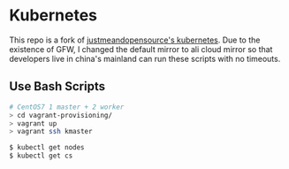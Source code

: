 # Kubernetes

This repo is a fork of [justmeandopensource's kubernetes](https://github.com/justmeandopensource/kubernetes). Due to the existence of GFW, I changed the default mirror to ali cloud mirror so that developers live in china's mainland can run these scripts with no timeouts.

## Use Bash Scripts

```bash
# CentOS7 1 master + 2 worker
> cd vagrant-provisioning/
> vagrant up
> vagrant ssh kmaster

$ kubectl get nodes
$ kubectl get cs
```
